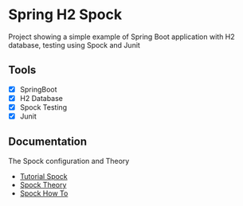 # Spring H2 Spock
Project showing a simple example of Spring Boot application with H2 database, testing using Spock and Junit

## Tools
- [x] SpringBoot
- [x] H2 Database
- [X] Spock Testing
- [x] Junit

## Documentation
The Spock configuration and Theory

* [Tutorial Spock](https://www.baeldung.com/spring-spock-testing)
* [Spock Theory](https://github.com/jonathanperezdev/Knowledge-Base/blob/main/Testing/concepts/testing-concepts.md#Spock)
* [Spock How To](https://github.com/jonathanperezdev/Knowledge-Base/blob/main/Testing/how-to/spock/spock.md#Spock)